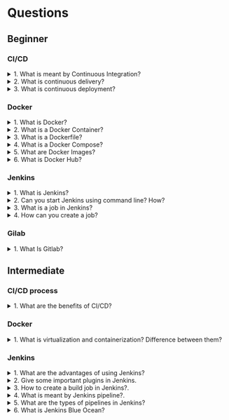 # Questions

## Beginner

### CI/CD

<details>
<summary>1. What is meant by Continuous Integration?</summary>

>**Answer:**
>Continuous Integration (CI) is a development practice that requires developers to integrate 
 code into a shared repository several times a day. Each check-in is then verified by an
 automated build, allowing teams to detect problems early.
</details>

<details>
<summary>2. What is continuous delivery?</summary>

>**Answer:**
>Continuous delivery, together with continuous integration makes a complete flow for deliverable
 code packages. In this phase, automated building tools are applied to compile artifacts and have
 them ready to be delivered to the end user. With that in mind, in a CD environment, new releases
 are just one click away from being published with fully functional features and minimal human
 intervention.
</details>

<details>
<summary>3. What is continuous deployment?</summary>

>**Answer:**
>Continuous deployment takes continuous delivery to the next level by having new changes in code
 integrated and delivered automatically into the release branch. More specifically, as soon as
 the updates passed all stages of the production pipeline, they are deployed directly to the end
 user without human intervention. Thus, to successfully utilize continuous deployment, the
 software artifacts must go through rigorously established automated tests and tools before
 deployed into the production environment.
</details>

### Docker

<details>
<summary>1. What is Docker?</summary>

>**Answer:**
>Docker is a containerization platform which packages your application and all its dependencies together in the
form of containers so as to ensure that your application works seamlessly in any environment, be it development,
test or production. Docker containers, wrap a piece of software in a complete filesystem that contains everything
needed to run: code, runtime, system tools, system libraries, etc. It wraps basically anything that can be
installed on a server. This guarantees that the software will always run the same, regardless of its environment.
</details>

<details>
<summary>2. What is a Docker Container?</summary>

>**Answer:**
>Docker containers include the application and all of its dependencies. It shares the kernel with other containers,
running as isolated processes in user space on the host operating system. Docker containers are not tied to any
specific infrastructure: they run on any computer, on any infrastructure, and in any cloud. Docker containers are
basically runtime instances of Docker images.
</details>

<details>
<summary>3. What is a Dockerfile?</summary>

>**Answer:**
>Docker can build images automatically by reading the instructions from a file called Dockerfile.
A Dockerfile is a text document that contains all the commands a user could call on the command line
to assemble an image. Using docker build, users can create an automated build that executes several
command-line instructions in succession.
The interviewer does not just expect definitions, hence explain how to use a Dockerfile which comes
with experience. Have a look at this tutorial to understand how Dockerfile works.
</details>

<details>
<summary>4. What is a Docker Compose?</summary>

>**Answer:**
>Docker Compose is a YAML file which contains details about the services, networks, and volumes for
setting up the Docker application. So, you can use Docker Compose to create separate containers,
host them and get them to communicate with each other. Each container will expose a port for
communicating with other containers.
</details>

<details>
<summary>5. What are Docker Images?</summary>

>**Answer:**
>Docker image is the source of Docker container. In other words, Docker images are used to create containers.
When a user runs a Docker image, an instance of a container is created. These docker images can be deployed
to any Docker environment.
</details>

<details>
<summary>6. What is Docker Hub?</summary>

>**Answer:**
>Docker images create docker containers. There has to be a registry where these docker images live.
This registry is Docker Hub. Users can pick up images from Docker Hub and use them to create customized
images and containers. Currently, the Docker Hub is the world’s largest public repository of image
containers.
</details>

### Jenkins

<details>
<summary>1. What is Jenkins?</summary>

>**Answer:**
>Jenkins is a continuous integration (CI) tool for real-time testing and reporting of smaller
 builds in a large chunk of code. It is written in Java. It is used because it helps developers
 and testers work in tandem to detect and close defects early in the software development
 lifecycle and encourage automated testing of builds.
</details>

<details>
<summary>2. Can you start Jenkins using command line? How?</summary>

>**Answer:**
>Yes, using jenkins.exe start
</details>

<details>
<summary>3. What is a job in Jenkins?</summary>

>**Answer:**
>A job or build job is a task or step in the entire build process. It could be compiling the
 source code, running unit tests, deploying the application to the web server and so on.
containers.
</details>

<details>

<summary>4. How can you create a job?</summary>

>**Answer:**
>On the dashboard page, you can just select a ‘New Job’. When you create a job, you can choose
 options such as the SCM, triggers to control, the build script and notifications.
</details>

### Gilab

<details>
<summary>1. What Is Gitlab?</summary>

>**Answer:**
>GitLab is an internet utility tool to assist with visualizing and handling your git tasks. GitLab includes Git
 repository control, code evaluations, trouble tracking, wikis, and greater. Collaborate with your group using
 issues, milestones, and line-via-line code overview or view activity streams of tasks or the humans you
 figure with.
>Git and GitLab are here to help with managing tasks, merging development among special people, with exclusive time zones and giving Sealed Air the potential to control all of its supply code in 1 place.
</details>

## Intermediate

### CI/CD process

<details>
<summary>1. What are the benefits of CI/CD?</summary>

>**Answer:**
>The combination of CI and CD unifies all code changes into one single repository and runs them
 through automated tests, thus fully develop the product throughout all phases and have it ready
 for deployment at all times. 
>CI/CD enables organizations to roll out product updates as quickly, efficiently, and
 automatically as their customers expect them to be. 
>In short, a well-planned and well-executed CI/CD pipeline accelerates the release rate and
 reliability while mitigating the code changes and defects of your product. This will eventually
 result in much higher customer satisfaction.
</details>

### Docker

<details>
<summary>1. What is virtualization and containerization? Difference between them?</summary>

>**Answer:**
>Virtualization is the process of creating a software-based, virtual version of something
(compute storage, servers, application, etc.). These virtual versions or environments are
created from a single physical hardware system. Virtualization lets you split one system
into many different sections which act like separate, distinct individual systems. A software
called Hypervisor makes this kind of splitting possible. The virtual environment created b
y the hypervisor is called Virtual Machine.
>As for containerization let's see at an example. Usually, in the software development process,
code developed on one machine might not work perfectly fine on any other machine because of
the dependencies. This problem was solved by the containerization concept. So basically,
an application that is being developed and deployed is bundled and wrapped together with all
its configuration files and dependencies. This bundle is called a container.
Now when you wish to run the application on another system, the container is deployed which
will give a bug-free environment as all the dependencies and libraries are wrapped together.
Most famous containerization environments are Docker and Kubernetes.
>Containers provide an isolated environment for running the application. The entire user space
is explicitly dedicated to the application. Any changes made inside the container is never
reflected on the host or even other containers running on the same host. Containers are an
abstraction of the application layer. Each container is a different application. Whereas in 
Virtualization, hypervisors provide an entire virtual machine to the guest(including Kernal).
Virtual machines are an abstraction of the hardware layer. Each VM is a physical machine.
</details>

### Jenkins

<details>
<summary>1. What are the advantages of using Jenkins?</summary>

>**Answer:**
> Advantages of Jenkins are:
>* Provides great collaboration between development and operations team, making it into a single DevOps team
>* Code errors can be detected as early as possible.
>* Code deployment is easy and happens in minutes, along with the generation of reports.
>* Automation of integration work, thereby reducing the number of integration issues.
</details>

<details>
<summary>2. Give some important plugins in Jenkins.</summary>

>**Answer:**
>Basic plugins are the following, e.g:
>* Maven 2
>* Gits
>* Amazon EC2
>* Join
>* Copy artifact
>* Green Balls
>* HTML Publisher
</details>

<details>
<summary>3. How to create a build job in Jenkins?.</summary>

>**Answer:**
>The simple steps are:
>* Click on New Item on the Dashboard.
>* Select the freestyle project option
>* Specify the details of the job like SCM, build triggers, advanced options etc…
>* It is important to specify the location of files that should be built.
>* Once all the settings are marked, click on ‘Add build step’ and select the appropriate
   option. For example, if you want to build a file, select the file name along with the
   build command.
>* Click on Build now for saving the build and doing a test run.
</details>

<details>
<summary>4. What is meant by Jenkins pipeline?.</summary>

>**Answer:**
>A pipeline is a group of interlinked jobs done one after the other in a sequence.
 To integrate and implement continuous delivery pipelines, Jenkins pipelines provides
 a combination of plugins. The instructions to be performed are given through code.
</details>

<details>
<summary>5. What are the types of pipelines in Jenkins?</summary>

>**Answer:**
>There are 3 types:
>1) CI CD pipeline (Continuous Integration Continuous Delivery)
>2) Scripted pipeline
>3) Declarative pipeline
</details>

<details>
<summary>6. What is Jenkins Blue Ocean?</summary>

>**Answer:**
>Blue Ocean is a modern UI for Jenkins, which helps in a personalized experience with modern design.
 Through this interface, any user can create, diagnose and visualize Continuous Delivery pipelines.
 It doesn’t need technical skills to create or understand the pipelines as everything is visually presented.
 Also, detection of automation problems is easy as each step can be easily navigated.

### Gitlab

<details>
<summary>1. What is Gitlab Runner?.</summary>

>**Answer:**
>GitLab Runner is an application that works with GitLab CI/CD to run jobs in a pipeline.
>GitLab Runner is open-source and written in Go. It can be run as a single binary;
 no language-specific requirements are needed.
</details>

<details>
<summary>2. How to configure Gitlab Runner?</summary>

>**Answer:**
>It is possible to configure the runner by editing the config.toml file. This is a file
 that is installed during the runner installation process.
>In this file you can edit settings for a specific runner, or for all runners.
</details>

## Advanced

### Docker

<details>
<summary>1. What is the lifecycle of a Docker Container?</summary>

>**Answer:**
>Docker containers have the following lifecycle:
>
>* Create a container
>* Run the container
>* Pause the container(optional)
>* Un-pause the container(optional)
>* Start the container
>* Stop the container
>* Restart the container
>* Kill the container
>* Destroy the container
</details>

<details>
<summary>2. How many containers can run per host?</summary>

>**Answer:**
>There can be as many containers as you wish per host. Docker does not put any restrictions on it.
 But you need to consider every container needs storage space, CPU and memory which the hardware
 needs to support. You also need to consider the application size. Containers are considered to be
 lightweight but very dependant on the host OS.
</details>

<details>
<summary>3. Is it possible to use JSON instead of YAML for my compose file in Docker?</summary>

>**Answer:**
>It is possible to use JSON instead of YAML for your compose file, to use JSON file with compose,
 specify the JSON filename to use, for example:
>
> $ docker-compose -f docker-compose.json up
</details>

### Jenkins

<details>
<summary>1. What is DSL Jenkins?</summary>

>**Answer:**
>Jenkins DSL (Domain Specific Language) is a plugin through which jobs can be defined in a
> programmatic manner which is human readable. Through this plugin, the UI configurations
> are intuitively translated into code. That way, you can create a version for the job and
> also maintain the history of the changes. The converted code is in a Groovy-based language.
</details>

<details>
<summary>2. Explain the process of creating the Multibranch Pipeline in Jenkins?</summary>

>**Answer:**
>The process is as follows:
>* Open the Jenkins dashboard and create a new item by clicking on ‘new item’ from the top left menu.
>* Enter your project name and from the options shown, select ‘Multibranch pipeline’ and click on OK.
>* Then you should select the repository location, branch source (GitHub/Bitbucket), and add the
   credentials of the branch source.
>* Save the project.
>* Jenkins automatically creates new Multibranch Pipelines for repositories that have branches and
   pulls requests containing Jenkins files.
>* To connect to the GitHub repo, we need the HookURL. Get this URL from the repository settings.
>* Add this HookURL to the Webhooks section.
>* Once the jobs are created, build is automatically triggered by Jenkins.
</details>
